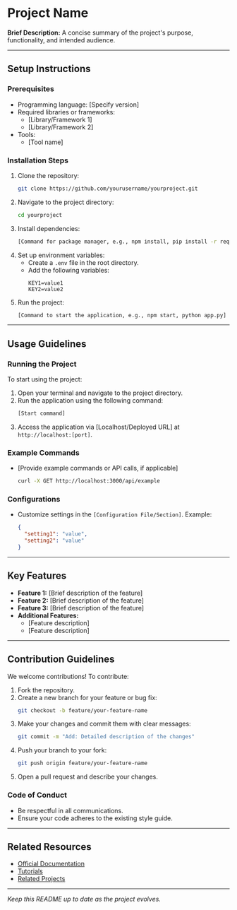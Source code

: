 # Project Name

**Brief Description:**
A concise summary of the project's purpose, functionality, and intended audience.

---

## Setup Instructions

### Prerequisites
- Programming language: [Specify version]
- Required libraries or frameworks:
  - [Library/Framework 1]
  - [Library/Framework 2]
- Tools:
  - [Tool name]

### Installation Steps
1. Clone the repository:
   ```bash
   git clone https://github.com/yourusername/yourproject.git
   ```
2. Navigate to the project directory:
   ```bash
   cd yourproject
   ```
3. Install dependencies:
   ```bash
   [Command for package manager, e.g., npm install, pip install -r requirements.txt]
   ```
4. Set up environment variables:
   - Create a `.env` file in the root directory.
   - Add the following variables:
     ```env
     KEY1=value1
     KEY2=value2
     ```
5. Run the project:
   ```bash
   [Command to start the application, e.g., npm start, python app.py]
   ```

---

## Usage Guidelines

### Running the Project
To start using the project:
1. Open your terminal and navigate to the project directory.
2. Run the application using the following command:
   ```bash
   [Start command]
   ```
3. Access the application via [Localhost/Deployed URL] at `http://localhost:[port]`.

### Example Commands
- [Provide example commands or API calls, if applicable]
  ```bash
  curl -X GET http://localhost:3000/api/example
  ```

### Configurations
- Customize settings in the `[Configuration File/Section]`.
  Example:
  ```json
  {
    "setting1": "value",
    "setting2": "value"
  }
  ```

---

## Key Features

- **Feature 1:** [Brief description of the feature]
- **Feature 2:** [Brief description of the feature]
- **Feature 3:** [Brief description of the feature]
- **Additional Features:**
  - [Feature description]
  - [Feature description]

---

## Contribution Guidelines

We welcome contributions! To contribute:
1. Fork the repository.
2. Create a new branch for your feature or bug fix:
   ```bash
   git checkout -b feature/your-feature-name
   ```
3. Make your changes and commit them with clear messages:
   ```bash
   git commit -m "Add: Detailed description of the changes"
   ```
4. Push your branch to your fork:
   ```bash
   git push origin feature/your-feature-name
   ```
5. Open a pull request and describe your changes.

### Code of Conduct
- Be respectful in all communications.
- Ensure your code adheres to the existing style guide.

---

## Related Resources

- [Official Documentation](#)
- [Tutorials](#)
- [Related Projects](#)

---

_Keep this README up to date as the project evolves._